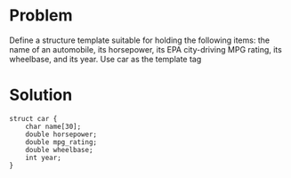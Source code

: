 # Problem
Define a structure template suitable for holding the following items: the name of an
automobile, its horsepower, its EPA city-driving MPG rating, its wheelbase, and its year.
Use car as the template tag
# Solution
```
struct car {
    char name[30];
    double horsepower;
    double mpg_rating;
    double wheelbase;
    int year;
}
